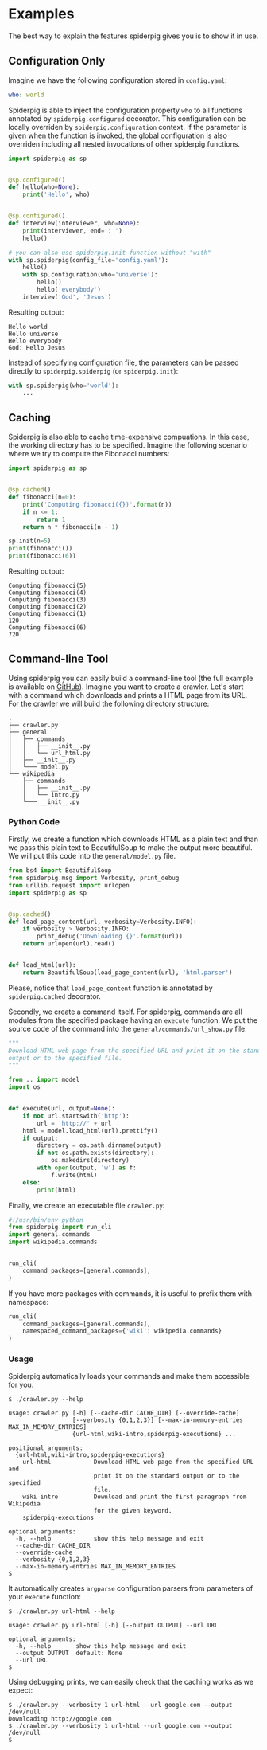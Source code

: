 # Examples

The best way to explain the features spiderpig gives you is to show it in use.

## Configuration Only

Imagine we have the following configuration stored in ``config.yaml``:

```yaml
who: world
```

Spiderpig is able to inject the configuration property ``who`` to all functions
annotated by ``spiderpig.configured`` decorator. This configuration can be
locally overriden by ``spiderpig.configuration`` context. If the parameter is
given when the function is invoked, the global configuration is also overriden
including all nested invocations of other spiderpig functions.

```python
import spiderpig as sp


@sp.configured()
def hello(who=None):
    print('Hello', who)


@sp.configured()
def interview(interviewer, who=None):
    print(interviewer, end=': ')
    hello()

# you can also use spiderpig.init function without "with"
with sp.spiderpig(config_file='config.yaml'):
    hello()
    with sp.configuration(who='universe'):
        hello()
        hello('everybody')
    interview('God', 'Jesus')
```
Resulting output:
```
Hello world
Hello universe
Hello everybody
God: Hello Jesus
```

Instead of specifying configuration file, the parameters can be passed directly
to ``spiderpig.spiderpig`` (or ``spiderpig.init``):

```python
with sp.spiderpig(who='world'):
    ...
```

## Caching

Spiderpig is also able to cache time-expensive compuations. In this case, the
working directory has to be specified. Imagine the following scenario where we
try to compute the Fibonacci numbers:

```python
import spiderpig as sp


@sp.cached()
def fibonacci(n=0):
    print('Computing fibonacci({})'.format(n))
    if n <= 1:
        return 1
    return n * fibonacci(n - 1)

sp.init(n=5)
print(fibonacci())
print(fibonacci(6))
```
Resulting output:
```
Computing fibonacci(5)
Computing fibonacci(4)
Computing fibonacci(3)
Computing fibonacci(2)
Computing fibonacci(1)
120
Computing fibonacci(6)
720
```

## Command-line Tool

Using spiderpig you can easily build a command-line tool (the full example is
available on
[GitHub](https://github.com/papousek/spiderpig/tree/master/example)). Imagine
you want to create a crawler. Let's start with a command which downloads and
prints a HTML page from its URL. For the crawler we will build the following
directory structure:
```
.
├── crawler.py
├── general
│   ├── commands
│   │   ├── __init__.py
│   │   └── url_html.py
│   ├── __init__.py
│   └─── model.py
└── wikipedia
    ├── commands
    │   ├── __init__.py
    │   └── intro.py
    └─── __init__.py
```
### Python Code
Firstly, we create a function which downloads HTML as a plain text and than we
pass this plain text to BeautifulSoup to make the output more beautiful. We
will put this code into the `general/model.py` file.
```python
from bs4 import BeautifulSoup
from spiderpig.msg import Verbosity, print_debug
from urllib.request import urlopen
import spiderpig as sp


@sp.cached()
def load_page_content(url, verbosity=Verbosity.INFO):
    if verbosity > Verbosity.INFO:
        print_debug('Downloading {}'.format(url))
    return urlopen(url).read()


def load_html(url):
    return BeautifulSoup(load_page_content(url), 'html.parser')
```
Please, notice that `load_page_content` function is annotated by
`spiderpig.cached` decorator.

Secondly, we create a command itself. For spiderpig, commands are all modules
from the specified package having an `execute` function. We put the source code
of the command into the `general/commands/url_show.py` file.
```python
"""
Download HTML web page from the specified URL and print it on the standard
output or to the specified file.
"""

from .. import model
import os


def execute(url, output=None):
    if not url.startswith('http'):
        url = 'http://' + url
    html = model.load_html(url).prettify()
    if output:
        directory = os.path.dirname(output)
        if not os.path.exists(directory):
            os.makedirs(directory)
        with open(output, 'w') as f:
            f.write(html)
    else:
        print(html)
```
Finally, we create an executable file `crawler.py`:
```python
#!/usr/bin/env python
from spiderpig import run_cli
import general.commands
import wikipedia.commands


run_cli(
    command_packages=[general.commands],
)
```
If you have more packages with commands, it is useful to prefix them with
namespace:
```python
run_cli(
    command_packages=[general.commands],
    namespaced_command_packages={'wiki': wikipedia.commands}
)
```
### Usage
Spiderpig automatically loads your commands and make them accessible for you.
```
$ ./crawler.py --help

usage: crawler.py [-h] [--cache-dir CACHE_DIR] [--override-cache]
                  [--verbosity {0,1,2,3}] [--max-in-memory-entries MAX_IN_MEMORY_ENTRIES]
                  {url-html,wiki-intro,spiderpig-executions} ...

positional arguments:
  {url-html,wiki-intro,spiderpig-executions}
    url-html            Download HTML web page from the specified URL and
                        print it on the standard output or to the specified
                        file.
    wiki-intro          Download and print the first paragraph from Wikipedia
                        for the given keyword.
    spiderpig-executions

optional arguments:
  -h, --help            show this help message and exit
  --cache-dir CACHE_DIR
  --override-cache
  --verbosity {0,1,2,3}
  --max-in-memory-entries MAX_IN_MEMORY_ENTRIES
$
```
It automatically creates `argparse` configuration parsers from parameters of your
`execute` function:
```
$ ./crawler.py url-html --help

usage: crawler.py url-html [-h] [--output OUTPUT] --url URL

optional arguments:
  -h, --help       show this help message and exit
  --output OUTPUT  default: None
  --url URL
$
```
Using debugging prints, we can easily check that the caching works as we
expect:
```
$ ./crawler.py --verbosity 1 url-html --url google.com --output /dev/null
Downloading http://google.com
$ ./crawler.py --verbosity 1 url-html --url google.com --output /dev/null
$
```
